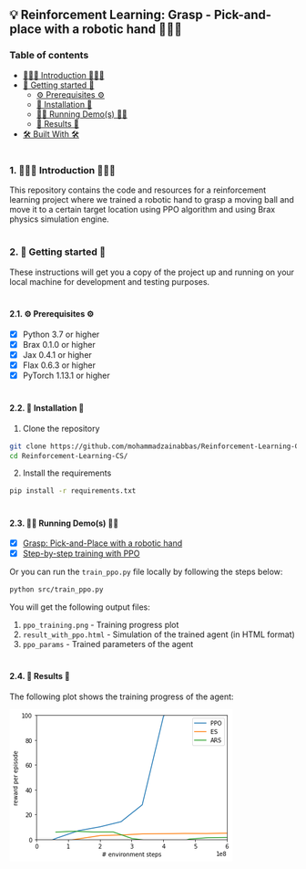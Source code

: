 ## 💡 Reinforcement Learning: Grasp - Pick-and-place with a robotic hand 👨🏻‍💻

### Table of contents

- [👨🏻‍💻 Introduction 👨🏻‍💻](#introduction)
- [🚀 Getting started 🚀](#getting-started)
	* [⚙️ Prerequisites ⚙️](#prerequisites)
	* [🔧 Installation 🔧](#installation)
	* [🏃‍♂️ Running Demo(s) 🏃‍♂️](#running-demos)
	* [🎉 Results 🎉](#results)
- [🛠 Built With 🛠](#built-with)

#

<a id="introduction" />

### 1. 👨🏻‍💻 Introduction 👨🏻‍💻

This repository contains the code and resources for a reinforcement learning project where we trained a robotic hand to grasp a moving ball and move it to a certain target location using PPO algorithm and using Brax physics simulation engine.

#

<a id="getting-started" />

### 2. 🚀 Getting started 🚀

These instructions will get you a copy of the project up and running on your local machine for development and testing purposes.

#

<a id="prerequisites" />

#### 2.1. ⚙️ Prerequisites ⚙️

- [x] Python 3.7 or higher
- [x] Brax 0.1.0 or higher
- [x] Jax 0.4.1 or higher
- [x] Flax 0.6.3 or higher
- [x] PyTorch 1.13.1 or higher

#

<a id="installation" />

#### 2.2. 🔧 Installation 🔧

1. Clone the repository

```bash
git clone https://github.com/mohammadzainabbas/Reinforcement-Learning-CS.git
cd Reinforcement-Learning-CS/
```

2. Install the requirements

```bash
pip install -r requirements.txt
```

#

<a id="running-demos" />

#### 2.3. 🏃‍♂️ Running Demo(s) 🏃‍♂️

- [x] [Grasp: Pick-and-Place with a robotic hand](https://colab.research.google.com/github/mohammadzainabbas/Reinforcement-Learning-CS/blob/main/notebooks/demo.ipynb)
- [x] [Step-by-step training with PPO](https://colab.research.google.com/github/mohammadzainabbas/Reinforcement-Learning-CS/blob/main/notebooks/demo_ppo_train.ipynb)

Or you can run the `train_ppo.py` file locally by following the steps below:

```bash
python src/train_ppo.py
```

You will get the following output files:

1. `ppo_training.png` - Training progress plot
2. `result_with_ppo.html` - Simulation of the trained agent (in HTML format)
3. `ppo_params` - Trained parameters of the agent

#

<a id="results" />

#### 2.4. 🎉 Results 🎉

The following plot shows the training progress of the agent:

![Training progress plot](https://github.com/mohammadzainabbas/Reinforcement-Learning-CS/blob/main/results/output.jpg?raw=true)